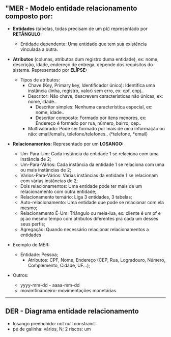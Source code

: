 ## "MER - Modelo entidade relacionamento composto por:

- **Entidades** (tabelas, todas precisam de um pk) representado por **RETÂNGULO:**

  - Entidade dependente: Uma entidade que tem sua existência vinculada a outra.

- **Atributos** (colunas, atributos dum registro duma entidade), ex: nome, descrição, idade, endereço de entrega, depende dos requisitos do sistema. Representado por **ELÍPSE:**

  - Tipos de atributos:
    - Chave (Key, Primary key, Identificador único): Identifica uma instância (linha, registro, valor) sem erro, ex: cpf, cnpj..
    - Descritor: Não chave, descrevem características não únicas, ex: nome, idade..
      - Descritor simples: Nenhuma característica especial, ex: nome, idade..
      - Descritor composto: Formado por itens menores, ex: Endereço é formado por rua, número, bairro, cep..
    - Multivalorado: Pode ser formado por mais de uma informação ou não: email/emails, telefone/telefones.. (*telefone, *email)

- **Relacionamentos:** Representado por um **LOSANGO:**

  - Um-Para-Um: Cada instância da entidade 1 se relaciona com uma instância de 2;
  - Um-Para-Vários: Cada instância da entidade 1 se relaciona com uma ou mais instâncias de 2;
  - Vários-Para-Vários: Várias instâncias da entidade 1 se relacionam com várias instâncias de 2;
  - Dois relacionamentos: Uma entidade pode ter mais de um relacionamento com outra entidade;
  - Relacionamento ternário: Liga 3 entidades, 3 tabelas;
  - Auto-relacionamento: Uma entidade que pode se relacionar com ela mesmo;
  - Relacionamento É-Um: Triângulo ou meia-lua, ex: cliente é um pf e pj ao mesmo tempo com atributos diferentes pra cada um desses seus perfis;
  - Agregação: Quando necessário relacionar relacionamentos a entidades

- Exemplo de MER:

  - Entidade: Pessoa;
    - Atributos: CPF, Nome, Endereço (CEP, Rua, Logradouro, Número, Complemento, Cidade, UF...);

- Outros:

  - yyyy-mm-dd - aaaa-mm-dd
  - movimfinanceiro: movimentações monetárias

---

## DER - Diagrama entidade relacionamento

- losango preenchido: not null constraint
- pé de galinha: vários, N; 2 riscos: um
